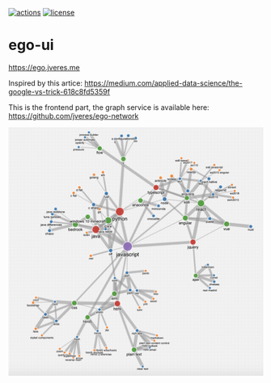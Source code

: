 [![actions](https://github.com/jveres/ego-ui/workflows/Fly%20Deploy/badge.svg)](https://github.com/jveres/ego-ui/actions?query=workflow%3A%22Fly+Deploy%22)
[![license](https://img.shields.io/github/license/jveres/ego-ui.svg)](https://github.com/jveres/ego-ui)

# ego-ui
https://ego.jveres.me


Inspired by this artice: https://medium.com/applied-data-science/the-google-vs-trick-618c8fd5359f

This is the frontend part, the graph service is available here: https://github.com/jveres/ego-network

![Sample graph](/network.png)
